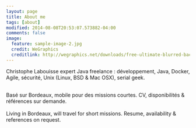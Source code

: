 ```yaml
---
layout: page
title: About me
tags: [about]
modified: 2014-08-08T20:53:07.573882-04:00
comments: false
image:
  feature: sample-image-2.jpg
  credit: WeGraphics
  creditlink: http://wegraphics.net/downloads/free-ultimate-blurred-background-pack/
---
```

<div itemscope itemtype="http://data-vocabulary.org/Person">
<p><span itemprop="name">Christophe Labouisse</span>
<span itemprop="title">expert Java</span>
<span itemprop="affiliation">freelance</span> : développement, Java, Docker, Agile, sécurité,
Unix (Linux, BSD & Mac OSX), serial geek.</p>
<br>
<span itemprop="address" itemscope itemtype="http://data-vocabulary.org/Address">Basé
sur <span itemprop="locality">Bordeaux</span></span>, mobile pour des missions courtes. CV, disponibilités & références sur demande.
</div>
<br>
Living in Bordeaux, will travel for short missions. Resume, availability & references on request.
